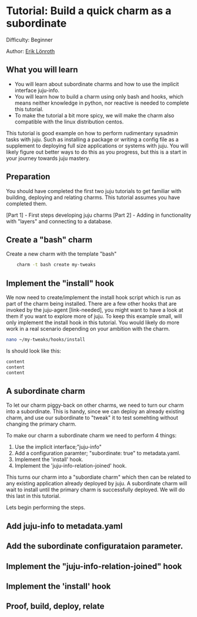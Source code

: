 # Tutorial: Build a quick charm as a subordinate

Difficulty: Beginner

Author: [Erik Lönroth](http://eriklonroth.wordpress.com)

## What you will learn
* You will learn about subordinate charms and how to use the implicit interface juju-info.
* You will learn how to build a charm using only bash and hooks, which means neither knowledge in python, nor reactive is needed to complete this tutorial.
* To make the tutorial a bit more spicy, we will make the charm also compatible with the linux distribution centos.

This tutorial is good example on how to perform rudimentary sysadmin tasks with juju. Such as installing a package or writing a config file as a supplement to deploying full size applications or systems with juju. You will likely figure out better ways to do this as you progress, but this is a start in your journey towards juju mastery.

## Preparation
You should have completed the first two juju tutorials to get familiar with building, deploying and relating charms. This tutorial assumes you have completed them.

[Part 1] - First steps developing juju charms
[Part 2] - Adding in functionality with "layers" and connecting to a database.

## Create a "bash" charm
Create a new charm with the template "bash"
```bash
    charm -t bash create my-tweaks
```

## Implement the "install" hook
We now need to create/implement the install hook script which is run as part of the charm being installed. There are a few other hooks that are invoked by the juju-agent [link-needed], you might want to have a look at them if you want to explore more of juju. To keep this example small, will only implement the install hook in this tutorial. You would likely do more work in a real scenario depending on your ambition with the charm.
```bash
nano ~/my-tweaks/hooks/install
```
Is should look like this:
```bash
content
content
content
```


## A subordinate charm
To let our charm piggy-back on other charms, we need to turn our charm into a subordinate. This is handy, since we can deploy an already existing charm, and use our subordinate to "tweak" it to test somehting without changing the primary charm. 

To make our charm a subordinate charm we need to perform 4 things:

1. Use the implicit interface;"juju-info" 
2. Add a configuration paramter; "subordinate: true" to metadata.yaml.
3. Implement the 'install' hook.
4. Implement the 'juju-info-relation-joined' hook.

This turns our charm into a "subordiate charm" which then can be related to any existing application already deployed by juju. A subordinate charm will wait to install until the primary charm is successfully deployed. We will do this last in this tutorial.

Lets begin performing the steps.
## Add juju-info to metadata.yaml
## Add the subordinate configurataion parameter.
## Implement the "juju-info-relation-joined" hook
## Implement the 'install' hook

## Proof, build, deploy, relate